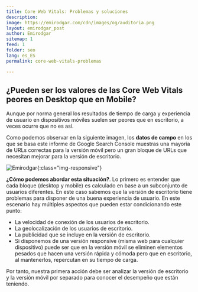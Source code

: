 ```yaml
---
title: Core Web Vitals: Problemas y soluciones
description: 
image: https://emirodgar.com/cdn/images/og/auditoria.png
layout: emirodgar_post
author: Emirodgar
sitemap: 1
feed: 1
folder: seo
lang: es_ES
permalink: core-web-vitals-problemas

---
```


## ¿Pueden ser los valores de las Core Web Vitals peores en Desktop que en Mobile?

Aunque por norma general los resultados de tiempo de carga y experiencia de usuario en dispositivos móviles suelen ser peores que en escritorio, a veces ocurre que no es así. 

Como podemos observar en la siguiente imagen, los **datos de campo** en los que se basa este informe de Google Search Console muestras una mayoría de URLs correctas para la versión móvil pero un gran bloque de URLs que necesitan mejorar para la versión de escritorio.

![Emirodgar](https://i.imgur.com/5MeNWZy.png){:class="img-responsive"}

**¿Cómo podemos abordar esta situación?**. Lo primero es entender que cada bloque (desktop y mobile) es calculado en base a un subconjunto de usuarios diferentes. En este caso sabemos que la versión de escritorio tiene problemas para disponer de una buena experiencia de usuario. En este escenario hay múltiples aspectos que pueden estar condicionando este punto: 

- La velocidad de conexión de los usuarios de escritorio.
- La geolocalización de los usuarios de escritorio.
- La publicidad que se incluye en la versión de escritorio.
- Si disponemos de una versión responsive (misma web para cualquier dispositivo) puede ser que en la versión móvil se eliminen elementos pesados que hacen una versión rápida y cómoda pero que en escritorio, al mantenerlos, repercutan en su tiempo de carga.


Por tanto, nuestra primera acción debe ser analizar la versión de escritorio y la versión móvil por separado para conocer el desempeño que están teniendo.

<!--stackedit_data:
eyJoaXN0b3J5IjpbMTMwMzExNTk2N119
-->